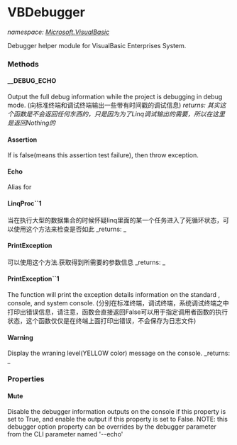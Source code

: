 ﻿
# VBDebugger
_namespace: [Microsoft.VisualBasic](N-Microsoft.VisualBasic.md)_

Debugger helper module for VisualBasic Enterprises System.

### Methods

#### __DEBUG_ECHO
Output the full debug information while the project is debugging in debug mode.
 (向标准终端和调试终端输出一些带有时间戳的调试信息)
_returns: 其实这个函数是不会返回任何东西的，只是因为为了Linq调试输出的需要，所以在这里是返回Nothing的_
#### Assertion
If is false(means this assertion test failure), then throw exception.
#### Echo
Alias for
#### LinqProc``1
当在执行大型的数据集合的时候怀疑linq里面的某一个任务进入了死循环状态，可以使用这个方法来检查是否如此
_returns: _
#### PrintException
可以使用这个方法.获取得到所需要的参数信息
_returns: _
#### PrintException``1
The function will print the exception details information on the standard , console, and system console.
 (分别在标准终端，调试终端，系统调试终端之中打印出错误信息，请注意，函数会直接返回False可以用于指定调用者函数的执行状态，这个函数仅仅是在终端上面打印出错误，不会保存为日志文件)
#### Warning
Display the wraning level(YELLOW color) message on the console.
_returns: _


### Properties

#### Mute
Disable the debugger information outputs on the console if this property is set to True, 
 and enable the output if this property is set to False. 
 NOTE: this debugger option property can be overrides by the debugger parameter from the CLI parameter named '--echo'

